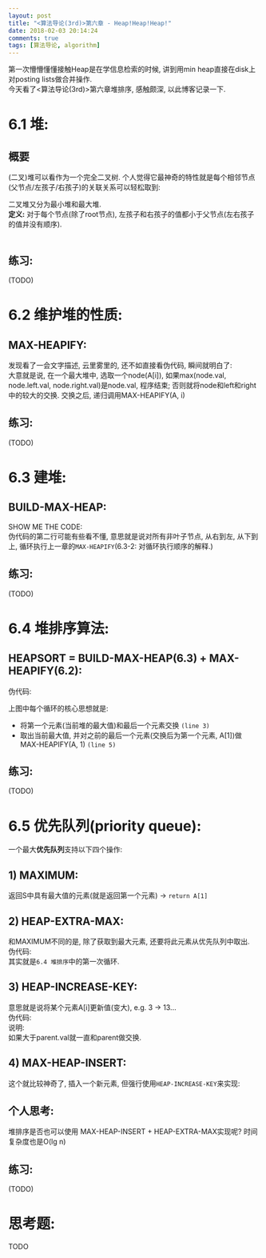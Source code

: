 ```yaml
---
layout: post
title: "<算法导论(3rd)>第六章 - Heap!Heap!Heap!"
date: 2018-02-03 20:14:24
comments: true
tags: [算法导论, algorithm]
---
```


第一次懵懵懂懂接触Heap是在学信息检索的时候, 讲到用min heap直接在disk上对posting lists做合并操作.   
<img style="max-height:250px" class="lazy" data-original="/images/blog/180203_heap/n-way-merge.png">   
今天看了<算法导论(3rd)>第六章堆排序, 感触颇深, 以此博客记录一下.    
<!--more-->







# 6.1 堆:  
## 概要
(二叉)堆可以看作为一个完全二叉树. 个人觉得它最神奇的特性就是每个相邻节点(父节点/左孩子/右孩子)的关联关系可以轻松取到: 
<img style="max-height:180px" class="lazy" data-original="/images/blog/180203_heap/6.1.jpg">   

二叉堆又分为最小堆和最大堆.    
**定义:** 对于每个节点(除了root节点), 左孩子和右孩子的值都小于父节点(左右孩子的值并没有顺序).    
<div style='height: 3px'></div>   

## 练习:
(TODO)


# 6.2 维护堆的性质:
## MAX-HEAPIFY:
发现看了一会文字描述, 云里雾里的, 还不如直接看伪代码, 瞬间就明白了:  
<img style="max-height:300px" class="lazy" data-original="/images/blog/180203_heap/6.2.jpg">   
大意就是说, 在一个最大堆中, 选取一个node(A[i]), 如果max(node.val, node.left.val, node.right.val)是node.val, 程序结束; 否则就将node和left和right中的较大的交换. 交换之后, 递归调用MAX-HEAPIFY(A, i)     
## 练习:
(TODO)



# 6.3 建堆:   
## BUILD-MAX-HEAP:
SHOW ME THE CODE:   
<img style="max-height:300px" class="lazy" data-original="/images/blog/180203_heap/6.3.jpg">   
伪代码的第二行可能有些看不懂, 意思就是说对所有非叶子节点, 从右到左, 从下到上, 循环执行上一章的`MAX-HEAPIFY`(6.3-2: 对循环执行顺序的解释.)   
## 练习:  
(TODO)



# 6.4 堆排序算法:
## HEAPSORT = BUILD-MAX-HEAP(6.3) + MAX-HEAPIFY(6.2):   
伪代码:   
<img style="max-height:180px" class="lazy" data-original="/images/blog/180203_heap/6.4.jpg">   

上图中每个循环的核心思想就是:    
- 将第一个元素(当前堆的最大值)和最后一个元素交换 `(line 3)`
- 取出当前最大值, 并对之前的最后一个元素(交换后为第一个元素, A[1])做MAX-HEAPIFY(A, 1) `(line 5)`
## 练习:
(TODO)



# 6.5 优先队列(priority queue):
一个最大**优先队列**支持以下四个操作:    
## 1) MAXIMUM: 
返回S中具有最大值的元素(就是返回第一个元素) → `return A[1]`
## 2) HEAP-EXTRA-MAX:
和MAXIMUM不同的是, 除了获取到最大元素, 还要将此元素从优先队列中取出.   
伪代码:   
<img style="max-height:200px" class="lazy" data-original="/images/blog/180203_heap/6.5-1.jpg">   
其实就是`6.4 堆排序`中的第一次循环.   
## 3) HEAP-INCREASE-KEY:
意思就是说将某个元素A[i]更新值(变大), e.g. 3 → 13...   
伪代码:   
<img style="max-height:150px" class="lazy" data-original="/images/blog/180203_heap/6.5-2.jpg">   
说明:   
如果大于parent.val就一直和parent做交换.   
## 4) MAX-HEAP-INSERT:
这个就比较神奇了, 插入一个新元素, 但强行使用`HEAP-INCREASE-KEY`来实现:   
<img style="max-height:100px" class="lazy" data-original="/images/blog/180203_heap/6.5-3.jpg">   
## 个人思考:
堆排序是否也可以使用 MAX-HEAP-INSERT + HEAP-EXTRA-MAX实现呢? 时间复杂度也是O(lg n)    
## 练习:
(TODO)




# 思考题:
TODO








